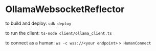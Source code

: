 # OllamaWebsocketReflector

to build and deploy:
`cdk deploy`

to run the client:
`ts-node client/ollama_client.ts`

to connect as a human:
`ws -c wss://<your endpoint>`
`> HumanConnect`